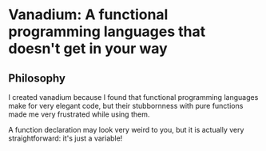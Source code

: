 <!--
 Copyright (C) 2023 Yanderemine54
 
 This file is part of vanadium.
 
 vanadium is free software: you can redistribute it and/or modify
 it under the terms of the GNU General Public License as published by
 the Free Software Foundation, either version 3 of the License, or
 (at your option) any later version.
 
 vanadium is distributed in the hope that it will be useful,
 but WITHOUT ANY WARRANTY; without even the implied warranty of
 MERCHANTABILITY or FITNESS FOR A PARTICULAR PURPOSE.  See the
 GNU General Public License for more details.
 
 You should have received a copy of the GNU General Public License
 along with vanadium.  If not, see <http://www.gnu.org/licenses/>.
-->

# Vanadium: A functional programming languages that doesn't get in your way

## Philosophy

I created vanadium because I found that functional programming languages make for very elegant code, but their stubbornness with pure functions made me very frustrated while using them.

A function declaration may look very weird to you, but it is actually very straightforward: it's just a variable! 